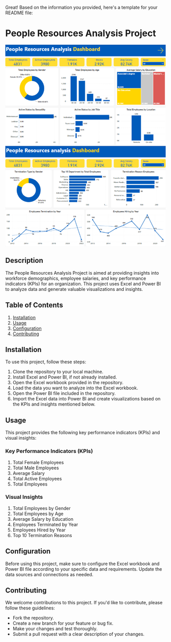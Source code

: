 Great! Based on the information you provided, here's a template for your README file:

# People Resources Analysis Project

![Alt Text](https://github.com/AhmedNasser02/People-Resources-Analysis-Dashboard/blob/main/People1.PNG)
![alt text](https://github.com/AhmedNasser02/People-Resources-Analysis-Dashboard/blob/main/People2.PNG)

## Description
The People Resources Analysis Project is aimed at providing insights into workforce demographics, employee salaries, and key performance indicators (KPIs) for an organization. This project uses Excel and Power BI to analyze data and generate valuable visualizations and insights.

## Table of Contents
1. [Installation](#installation)
2. [Usage](#usage)
3. [Configuration](#configuration)
4. [Contributing](#contributing)


## Installation
To use this project, follow these steps:

1. Clone the repository to your local machine.
2. Install Excel and Power BI, if not already installed.
3. Open the Excel workbook provided in the repository.
4. Load the data you want to analyze into the Excel workbook.
5. Open the Power BI file included in the repository.
6. Import the Excel data into Power BI and create visualizations based on the KPIs and insights mentioned below.

## Usage
This project provides the following key performance indicators (KPIs) and visual insights:

### Key Performance Indicators (KPIs)
1. Total Female Employees
2. Total Male Employees
3. Average Salary
4. Total Active Employees
5. Total Employees

### Visual Insights
1. Total Employees by Gender
2. Total Employees by Age
3. Average Salary by Education
4. Employees Terminated by Year
5. Employees Hired by Year
6. Top 10 Termination Reasons

## Configuration
Before using this project, make sure to configure the Excel workbook and Power BI file according to your specific data and requirements. Update the data sources and connections as needed.

## Contributing
We welcome contributions to this project. If you'd like to contribute, please follow these guidelines:
- Fork the repository.
- Create a new branch for your feature or bug fix.
- Make your changes and test thoroughly.
- Submit a pull request with a clear description of your changes.

